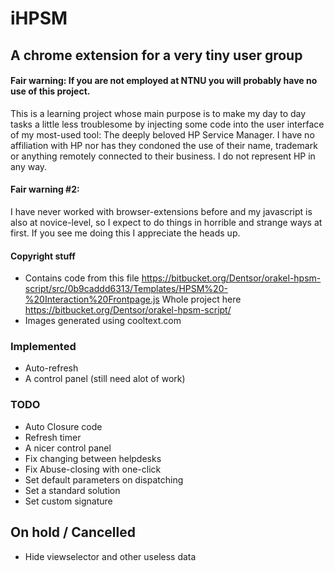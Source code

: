 # iHPSM
## A chrome extension for a very tiny user group
#### Fair warning: If you are not employed at NTNU you will probably have no use of this project. 
This is a learning project whose main purpose is to make my day to day tasks a
little less troublesome by injecting some code into the user interface of my
most-used tool: The deeply beloved HP Service Manager. I have no affiliation
with HP nor has they condoned the use of their name, trademark or anything
remotely connected to their business. I do not represent HP in any way.  

#### Fair warning #2: 
I have never worked with browser-extensions before and my javascript is also at
novice-level, so I expect to do things in horrible and strange ways at first.
If you see me doing this I appreciate the heads up.

#### Copyright stuff
- Contains code from this file https://bitbucket.org/Dentsor/orakel-hpsm-script/src/0b9caddd6313/Templates/HPSM%20-%20Interaction%20Frontpage.js
Whole project here https://bitbucket.org/Dentsor/orakel-hpsm-script/  
- Images generated using cooltext.com

### Implemented
- Auto-refresh
- A control panel (still need alot of work)  

### TODO
- Auto Closure code
- Refresh timer
- A nicer control panel  
- Fix changing between helpdesks  
- Fix Abuse-closing with one-click
- Set default parameters on dispatching
- Set a standard solution
- Set custom signature
## On hold / Cancelled
- Hide viewselector and other useless data
